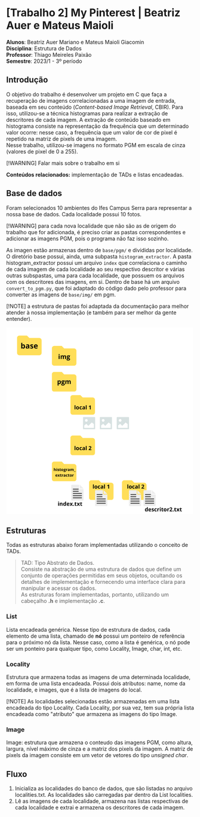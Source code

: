 # [Trabalho 2] My Pinterest | Beatriz Auer e Mateus Maioli

**Alunos**: Beatriz Auer Mariano e Mateus Maioli Giacomin<br>
**Disciplina**: Estrutura de Dados<br>
**Professor**: Thiago Meireles Paixão<br>
**Semestre**: 2023/1 - 3º período<br>

## Introdução

O objetivo do trabalho é desenvolver um projeto em C que faça a recuperação de imagens correlacionadas a uma imagem de entrada, baseada em seu conteúdo (*Content-based Image Retrieval*, CBIR). Para isso, utilizou-se a técnica histogramas para realizar a extração de descritores de cada imagem. A extração de conteúdo baseado em histograma consiste na representação da frequência que um determinado valor ocorre: nesse caso, a frequência que um valor de cor de pixel é repetido na matriz de pixels de uma imagem.<br>
Nesse trabalho, utilizou-se imagens no formato PGM em escala de cinza (valores de pixel de 0 a 255).

[!WARNING] Falar mais sobre o trabalho em si

**Conteúdos relacionados:** implementação de TADs e listas encadeadas.

## Base de dados

Foram selecionados 10 ambientes do Ifes Campus Serra para representar a nossa base de dados. Cada localidade possui 10 fotos.

[!WARNING] para cada nova localidade que não são as de origem do trabalho que for adicionada, é preciso criar as pastas correspondentes e adicionar as imagens PGM, pois o programa não faz isso sozinho.

As imagen estão armazenas dentro de `base/pgm/` e divididas por localidade. O diretório base possui, ainda, uma subpasta `histogram_extractor`. A pasta histogram_extractor possui um arquivo `index` que correlaciona o caminho de cada imagem de cada localidade ao seu respectivo descritor e várias outras subspastas, uma para cada localidade, que possuem os arquivos com os descritores das imagens, em si. Dentro de base há um arquivo `convert_to_pgm.py`, que foi adaptado do código dado pelo professor para converter as imagens de `base/img/` em pgm.


[!NOTE] a estrutura de pastas foi adaptada da documentação para melhor atender à nossa implementação (e também para ser melhor da gente entender).

![Estrutura do diretório base](doc/base.png)

## Estruturas

Todas as estruturas abaixo foram implementadas utilizando o conceito de TADs.

> TAD: Tipo Abstrato de Dados.<br>
Consiste na abstração de uma estrutura de dados que define um conjunto de operações permitidas em seus objetos, ocultando os detalhes de implementação e fornecendo uma interface clara para manipular e acessar os dados.<br>
As estruturas foram implementadas, portanto, utilizando um cabeçalho **.h** e implementação **.c**.

### List

Lista encadeada genérica. Nesse tipo de estrutura de dados, cada elemento de uma lista, chamado de **nó** possui um ponteiro de referência para o próximo nó da lista. Nesse caso, como a lista é genérica, o nó pode ser um ponteiro para qualquer tipo, como Locality, Image, char, int, etc.

### Locality

Estrutura que armazena todas as imagens de uma determinada localidade, em forma de uma lista encadeada. Possui dois atributos: name, nome da localidade, e images, que é a lista de imagens do local.

[!NOTE] As localidades selecionadas estão armazenadas em uma lista encadeada do tipo Locality. Cada Locality, por sua vez, tem sua própria lista encadeada como "atributo" que armazena as imagens do tipo Image.

### Image

Image: estrutura que armazena o conteudo das imagens PGM, como altura, largura, nível máximo de cinza e a matriz dos pixels da imagem. A matriz de pixels da imagem consiste em um vetor de vetores do tipo *unsigned char*.

## Fluxo
1. Inicializa as localidades do banco de dados, que são listadas no arquivo localities.txt. As localidades são carregadas par dentro da List localities.
2. Lê as imagens de cada localidade, armazena nas listas respectivas de cada localidade e extrai e armazena os descritores de cada imagem.